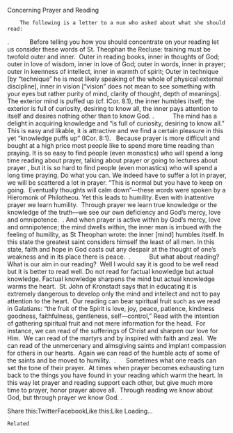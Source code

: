 Concerning Prayer and Reading

		The following is a letter to a nun who asked about what she should read:

.
           Before telling you how you should concentrate on your reading let us consider these words of St. Theophan the Recluse: training must be twofold outer and inner.  Outer in reading books, inner in thoughts of God; outer in love of wisdom, inner in love of God; outer in words, inner in prayer; outer in keenness of intellect, inner in warmth of spirit; Outer in technique [by “technique” he is most likely speaking of the whole of physical external discipline], inner in vision [“vision” does not mean to see something with your eyes but rather purity of mind, clarity of thought, depth of meanings]. The exterior mind is puffed up (cf. ICor. 8.1), the inner humbles itself; the exterior is full of curiosity, desiring to know all, the inner pays attention to itself and desires nothing other than to know God.
.
          The mind has a delight in acquiring knowledge and “is full of curiosity, desiring to know all.” This is easy and likable, it is attractive and we find a certain pleasure in this yet “knowledge puffs up” (ICor. 8:1).   Because prayer is more difficult and bought at a high price most people like to spend more time reading than praying. It is so easy to find people (even monastics) who will spend a long time reading about prayer, talking about prayer or going to lectures about prayer , but it is so hard to find people (even monastics) who will spend a long time praying. Do what you can. We indeed have to suffer a lot in prayer, we will be scattered a lot in prayer. “This is normal but you have to keep on going.  Eventually thoughts will calm down”—these words were spoken by a Hieromonk of Philotheou. Yet this leads to humility. Even with inattentive prayer we learn humility.  Through prayer we learn true knowledge or the knowledge of the truth—we see our own deficiency and God’s mercy, love and omnipotence.
 .
And when prayer is active within by God’s mercy, love and omnipotence; the mind dwells within, the inner man is imbued with the feeling of humility, as St Theophan wrote: the inner [mind] humbles itself. In this state the greatest saint considers himself the least of all men. In this state, faith and hope in God casts out any despair at the thought of one’s weakness and in its place there is peace.
 .
          But what about reading?  What is our aim in our reading?  Well I would say it is good to be well read but it is better to read well. Do not read for factual knowledge but actual knowledge. Factual knowledge sharpens the mind but actual knowledge warms the heart.  St. John of Kronstadt says that in educating it is extremely dangerous to develop only the mind and intellect and not to pay attention to the heart.  Our reading can bear spiritual fruit such as we read in Galatians: “the fruit of the Spirit is love, joy, peace, patience, kindness goodness, faithfulness, gentleness, self—control,” Read with the intention of gathering spiritual fruit and not mere information for the head.  For instance, we can read of the sufferings of Christ and sharpen our love for Him.  We can read of the martyrs and by inspired with faith and zeal.  We can read of the unmercenary and almsgiving saints and implant compassion for others in our hearts.  Again we can read of the humble acts of some of the saints and be moved to humility.
 .
     Sometimes what one reads can set the tone of their prayer.  At times when prayer becomes exhausting turn back to the things you have found in your reading which warm the heart. In this way let prayer and reading support each other, but give much more time to prayer, honor prayer above all.  Through reading we know about God, but through prayer we know God.
.


Share this:TwitterFacebookLike this:Like Loading...

	Related
			